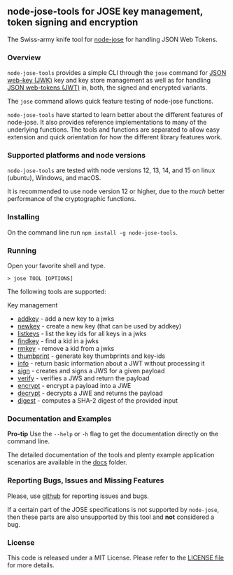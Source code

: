 ## node-jose-tools for JOSE key management, token signing and encryption

The Swiss-army knife tool for [node-jose](https://github.com/cisco/node-jose) for handling JSON Web Tokens.

### Overview

`node-jose-tools` provides a simple CLI through the ```jose``` command for
[JSON web-key (JWK)](https://tools.ietf.org/html/rfc7517) key and key store management as well as for handling
[JSON web-tokens (JWT)](https://tools.ietf.org/html/rfc7519) in, both, the signed and encrypted variants.

The `jose` command allows quick feature testing of node-jose functions. 

`node-jose-tools` have started to learn better about the different features of node-jose. It also provides reference implementations to many of the underlying functions. The tools and functions are separated to allow easy extension and quick orientation for how the different library features work.

### Supported platforms and node versions

`node-jose-tools` are tested with node versions 12, 13, 14, and 15 on linux (ubuntu), Windows, and macOS. 

It is recommended to use node version 12 or higher, due to the *much* better performance of the cryptographic functions.

### Installing

On the command line run ```npm install -g node-jose-tools```.

### Running

Open your favorite shell and type.

```
> jose TOOL [OPTIONS]
```

The following tools are supported:

Key management
 - [addkey](docs/addkey.md) - add a new key to a jwks
 - [newkey](docs/newkey.md) - create a new key (that can be used by addkey)
 - [listkeys](docs/listkeys.md) - list the key ids for all keys in a jwks
 - [findkey](docs/findkey.md) - find a kid in a jwks
 - [rmkey](docs/rmkey.md) - remove a kid from a jwks
 - [thumbprint](docs/thumbprint.md) - generate key thumbprints and key-ids
 - [info](docs/info.md) - return basic information about a JWT without processing it
 - [sign](docs/sign.md) - creates and signs a JWS for a given payload
 - [verify](docs/verify.md) - verifies a JWS and return the payload
 - [encrypt](docs/encrypt.md) - encrypt a payload into a JWE
 - [decrypt](docs/decrypt.md) - decrypts a JWE and returns the payload
 - [digest](docs/digest.md) - computes a SHA-2 digest of the provided input

### Documentation and Examples

**Pro-tip** Use the `--help` or `-h` flag to get the documentation directly on the command line. 

The detailed documentation of the tools and plenty example application scenarios are available in the [docs](docs/00_INDEX.md) folder. 

### Reporting Bugs, Issues and Missing Features

Please, use [github](https://github.com/phish108/node-jose-tools/issues) for reporting issues and bugs.

If a certain part of the JOSE specifications is not supported by `node-jose`, then these parts are also unsupported by this tool and **not** considered a bug.

### License

This code is released under a MIT License. Please refer to the [LICENSE file](LICENSE) for more details. 
